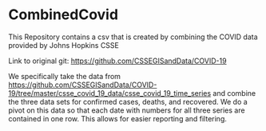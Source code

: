 # CombinedCovid
This Repository contains a csv that is created by combining the COVID data provided by Johns Hopkins CSSE

Link to original git:
https://github.com/CSSEGISandData/COVID-19

We specifically take the data from https://github.com/CSSEGISandData/COVID-19/tree/master/csse_covid_19_data/csse_covid_19_time_series and combine the three data sets for confirmed cases, deaths, and recovered. We do a pivot on this data so that each date with numbers for all three series are contained in one row. This allows for easier reporting and filtering. 
